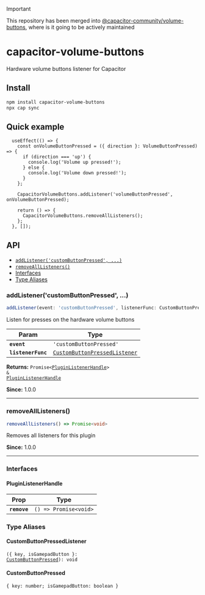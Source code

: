 > [!IMPORTANT]  
> This repository has been merged into [@capacitor-community/volume-buttons](https://github.com/capacitor-community/volume-buttons), where is it going to be actively maintained

# capacitor-volume-buttons

Hardware volume buttons listener for Capacitor

## Install

```bash
npm install capacitor-volume-buttons
npx cap sync
```

## Quick example
```tsx
  useEffect(() => {
    const onVolumeButtonPressed = ({ direction }: VolumeButtonPressed) => {
      if (direction === 'up') {
        console.log('Volume up pressed!');
      } else {
        console.log('Volume down pressed!');
      }
    };

    CapacitorVolumeButtons.addListener('volumeButtonPressed', onVolumeButtonPressed);

    return () => {
      CapacitorVolumeButtons.removeAllListeners();
    };
  }, []);
```

## API

<docgen-index>

* [`addListener('customButtonPressed', ...)`](#addlistenercustombuttonpressed-)
* [`removeAllListeners()`](#removealllisteners)
* [Interfaces](#interfaces)
* [Type Aliases](#type-aliases)

</docgen-index>

<docgen-api>
<!--Update the source file JSDoc comments and rerun docgen to update the docs below-->

### addListener('customButtonPressed', ...)

```typescript
addListener(event: 'customButtonPressed', listenerFunc: CustomButtonPressedListener) => Promise<PluginListenerHandle> & PluginListenerHandle
```

Listen for presses on the hardware volume buttons

| Param              | Type                                                                                |
| ------------------ | ----------------------------------------------------------------------------------- |
| **`event`**        | <code>'customButtonPressed'</code>                                                  |
| **`listenerFunc`** | <code><a href="#custombuttonpressedlistener">CustomButtonPressedListener</a></code> |

**Returns:** <code>Promise&lt;<a href="#pluginlistenerhandle">PluginListenerHandle</a>&gt; & <a href="#pluginlistenerhandle">PluginListenerHandle</a></code>

**Since:** 1.0.0

--------------------


### removeAllListeners()

```typescript
removeAllListeners() => Promise<void>
```

Removes all listeners for this plugin

**Since:** 1.0.0

--------------------


### Interfaces


#### PluginListenerHandle

| Prop         | Type                                      |
| ------------ | ----------------------------------------- |
| **`remove`** | <code>() =&gt; Promise&lt;void&gt;</code> |


### Type Aliases


#### CustomButtonPressedListener

<code>({ key, isGamepadButton }: <a href="#custombuttonpressed">CustomButtonPressed</a>): void</code>


#### CustomButtonPressed

<code>{ key: number; isGamepadButton: boolean }</code>

</docgen-api>
